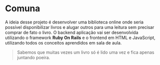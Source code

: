 # Comuna

A ideia desse projeto é desenvolver uma biblioteca online onde seria possível disponibilizar livros e alugar outros para uma leitura
sem precisar comprar de fato o livro. O backend aplicação vai ser desenvolvida utilizando o framework **Ruby On Rails** e o frontend
em HTML e JavaScript, utilizando todos os conceitos aprendidos em sala de aula.

> Sabemos que muitas vezes um livro só é lido uma vez e fica apenas juntando poeira.
